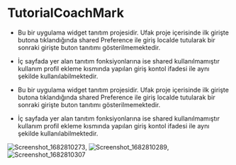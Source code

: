 # TutorialCoachMark


- Bu bir uygulama widget tanıtım projesidir. Ufak proje içerisinde ilk girişte butona tıklandığında shared Preference ile giriş localde tutularak bir sonraki girişte buton tanıtımı gösterilmemektedir.
- İç sayfada yer alan tanıtım fonksiyonlarına ise shared kullanılmamıştır kullanım profil ekleme kısmında yapılan giriş kontol ifadesi ile aynı şekilde kullanılabilmektedir. 

- Bu bir uygulama widget tanıtım projesidir. Ufak proje içerisinde ilk girişte butona tıklandığında shared Preference ile giriş localde tutularak bir sonraki girişte buton tanıtımı gösterilmemektedir.
- İç sayfada yer alan tanıtım fonksiyonlarına ise shared kullanılmamıştır kullanım profil ekleme kısmında yapılan giriş kontol ifadesi ile aynı şekilde kullanılabilmektedir.
   
![Screenshot_1682810273](https://user-images.githubusercontent.com/100489350/235327892-5f7f3321-e240-4989-996b-b88132356899.png),
![Screenshot_1682810289](https://user-images.githubusercontent.com/100489350/235327895-f32ebd16-2591-47ce-93d0-a299933be732.png),
![Screenshot_1682810307](https://user-images.githubusercontent.com/100489350/235327896-74d3d617-a5c2-4f55-997c-467432f1bc75.png)
